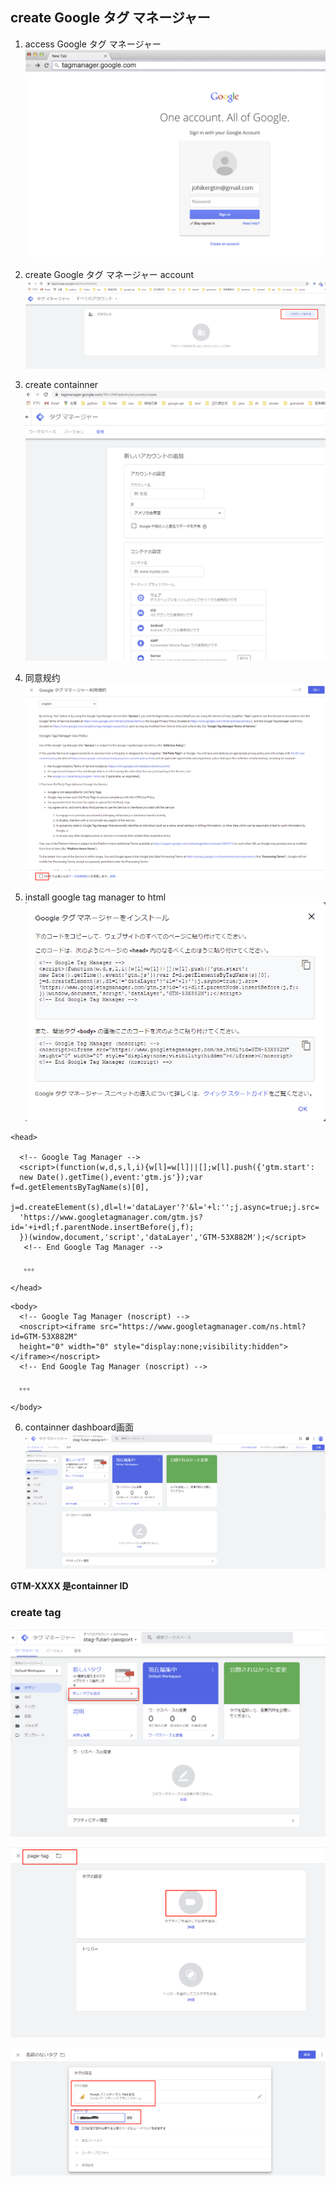 

## create Google タグ マネージャー

1. access Google タグ マネージャー
![](img\2021-06-08-13-50-04.png)

2. create Google タグ マネージャー account
![](img\2021-06-08-13-51-19.png)
3. create containner
![](img\2021-06-08-13-52-11.png)
4. 同意规约
![](img\2021-06-08-13-53-46.png)
5. install google tag manager to html 
![](img\2021-06-08-13-54-46.png)


```
<head>

  <!-- Google Tag Manager -->
  <script>(function(w,d,s,l,i){w[l]=w[l]||[];w[l].push({'gtm.start':
  new Date().getTime(),event:'gtm.js'});var f=d.getElementsByTagName(s)[0],
  j=d.createElement(s),dl=l!='dataLayer'?'&l='+l:'';j.async=true;j.src=
  'https://www.googletagmanager.com/gtm.js?id='+i+dl;f.parentNode.insertBefore(j,f);
  })(window,document,'script','dataLayer','GTM-53X882M');</script>
   <!-- End Google Tag Manager -->

   。。。

</head>
```

```
<body>
  <!-- Google Tag Manager (noscript) -->
  <noscript><iframe src="https://www.googletagmanager.com/ns.html?id=GTM-53X882M"
  height="0" width="0" style="display:none;visibility:hidden"></iframe></noscript>
  <!-- End Google Tag Manager (noscript) -->

  。。。

</body>  
```


6. containner dashboard画面
![](img\2021-06-08-14-00-10.png)

**GTM-XXXX 是containner ID**

### create tag

![](img\2021-06-08-14-09-21.png)

![](img\2021-06-08-14-10-04.png)

![](img\2021-06-08-14-17-49.png)